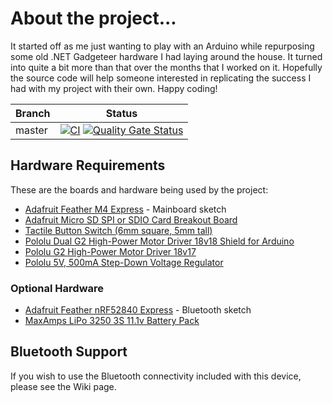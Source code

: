 # About the project...
It started off as me just wanting to play with an Arduino while repurposing some old .NET Gadgeteer hardware I had laying around the house. It turned into quite a bit more than that over the months that I worked on it. Hopefully the source code will help someone interested in replicating the success I had with my project with their own. Happy coding!

| Branch | Status |
| ------ | -------------|
| master | [![CI](https://github.com/jeff-winn/Nemesis-Mod/actions/workflows/ci.yaml/badge.svg)](https://github.com/jeff-winn/Nemesis-Mod/actions/workflows/ci.yaml) [![Quality Gate Status](https://sonarcloud.io/api/project_badges/measure?project=nemesis-mod&metric=alert_status)](https://sonarcloud.io/summary/new_code?id=nemesis-mod) |

## Hardware Requirements
These are the boards and hardware being used by the project:
- [Adafruit Feather M4 Express](https://www.adafruit.com/product/3857) - Mainboard sketch
- [Adafruit Micro SD SPI or SDIO Card Breakout Board](https://www.adafruit.com/product/4682)
- [Tactile Button Switch (6mm square, 5mm tall)](https://www.adafruit.com/product/367)
- [Pololu Dual G2 High-Power Motor Driver 18v18 Shield for Arduino](https://www.pololu.com/product/2515)
- [Pololu G2 High-Power Motor Driver 18v17](https://www.pololu.com/product/2991)
- [Pololu 5V, 500mA Step-Down Voltage Regulator](https://www.pololu.com/product/2843)

### Optional Hardware
- [Adafruit Feather nRF52840 Express](https://www.adafruit.com/product/4062) - Bluetooth sketch
- [MaxAmps LiPo 3250 3S 11.1v Battery Pack](https://www.maxamps.com/lipo-3250-3s-11-1v-battery-pack)

## Bluetooth Support
If you wish to use the Bluetooth connectivity included with this device, please see the Wiki page.
